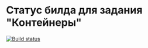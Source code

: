 # Статус билда для задания "Контейнеры"
[![Build status](https://ci.appveyor.com/api/projects/status/fvo87rrpy28mmnta?svg=true)](https://ci.appveyor.com/project/SaWeR-V/ajs-containers)